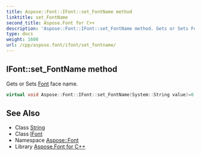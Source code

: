 ```yaml
---
title: Aspose::Font::IFont::set_FontName method
linktitle: set_FontName
second_title: Aspose.Font for C++
description: 'Aspose::Font::IFont::set_FontName method. Gets or Sets Font face name in C++.'
type: docs
weight: 1600
url: /cpp/aspose.font/ifont/set_fontname/
---
```

## IFont::set_FontName method


Gets or Sets [Font](../../font/) face name.

```cpp
virtual void Aspose::Font::IFont::set_FontName(System::String value)=0
```

## See Also

* Class [String](../../../system/string/)
* Class [IFont](../)
* Namespace [Aspose::Font](../../)
* Library [Aspose.Font for C++](../../../)
